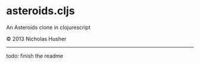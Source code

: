 # asteroids.cljs

An Asteroids clone in clojurescript

© 2013 Nicholas Husher

----

todo: finish the readme